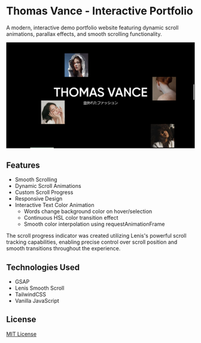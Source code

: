# Thomas Vance - Interactive Portfolio

A modern, interactive demo portfolio website featuring dynamic scroll animations, parallax effects, and smooth scrolling functionality.

![preview](./docs/preview.png)

## Features

- Smooth Scrolling
- Dynamic Scroll Animations 
- Custom Scroll Progress
- Responsive Design
- Interactive Text Color Animation
  - Words change background color on hover/selection
  - Continuous HSL color transition effect
  - Smooth color interpolation using requestAnimationFrame

The scroll progress indicator was created utilizing Lenis's powerful scroll tracking capabilities, enabling precise control over scroll position and smooth transitions throughout the experience.

## Technologies Used

- GSAP
- Lenis Smooth Scroll
- TailwindCSS
- Vanilla JavaScript

## License

[MIT License](LICENSE)